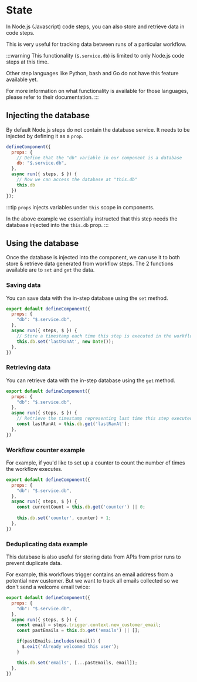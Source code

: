 # State

In Node.js (Javascript) code steps, you can also store and retrieve data in code steps.

This is very useful for tracking data between runs of a particular workflow.

:::warning
This functionality (`$.service.db`) is limited to only Node.js code steps at this time.

Other step languages like Python, bash and Go do not have this feature available yet.

For more information on what functionality is available for those languages, please refer to their documentation.
:::

## Injecting the database

By default Node.js steps do not contain the database service. It needs to be injected by defining it as a `prop`. 

```javascript
defineComponent({
  props: {
    // Define that the "db" variable in our component is a database
    db: "$.service.db",
  },
  async run({ steps, $ }) {
    // Now we can access the database at "this.db"
    this.db
  })
});
```

:::tip
`props` injects variables under `this` scope in components.

In the above example we essentially instructed that this step needs the database injected into the `this.db` prop. 
:::

## Using the database

Once the database is injected into the component, we can use it to both store & retrieve data generated from workflow steps. The 2 functions available are to `set` and `get` the data.

### Saving data

You can save data with the in-step database using the `set` method.

```javascript
export default defineComponent({
  props: {
    "db": "$.service.db",
  },
  async run({ steps, $ }) {
    // Store a timestamp each time this step is executed in the workflow
    this.db.set('lastRanAt', new Date());
  },
})
```

### Retrieving data

You can retrieve data with the in-step database using the `get` method.

```javascript
export default defineComponent({
  props: {
    "db": "$.service.db",
  },
  async run({ steps, $ }) {
    // Retrieve the timestamp representing last time this step executed
    const lastRanAt = this.db.get('lastRanAt'); 
  },
})
```

### Workflow counter example

For example, if you'd like to set up a counter to count the number of times the workflow executes.

```javascript
export default defineComponent({
  props: {
    "db": "$.service.db",
  },
  async run({ steps, $ }) {
    const currentCount = this.db.get('counter') || 0;
    
    this.db.set('counter', counter) + 1;
  },
})
```

### Deduplicating data example

This database is also useful for storing data from APIs from prior runs to prevent duplicate data.

For example, this workflows trigger contains an email address from a potential new customer. But we want to track all emails collected so we don't send a welcome email twice:

```javascript
export default defineComponent({
  props: {
    "db": "$.service.db",
  },
  async run({ steps, $ }) {
    const email = steps.trigger.context.new_customer_email;
    const pastEmails = this.db.get('emails') || [];

    if(pastEmails.includes(email)) {
      $.exit('Already welcomed this user');
    }

    this.db.set('emails', [...pastEmails, email]);
  },
})
```


